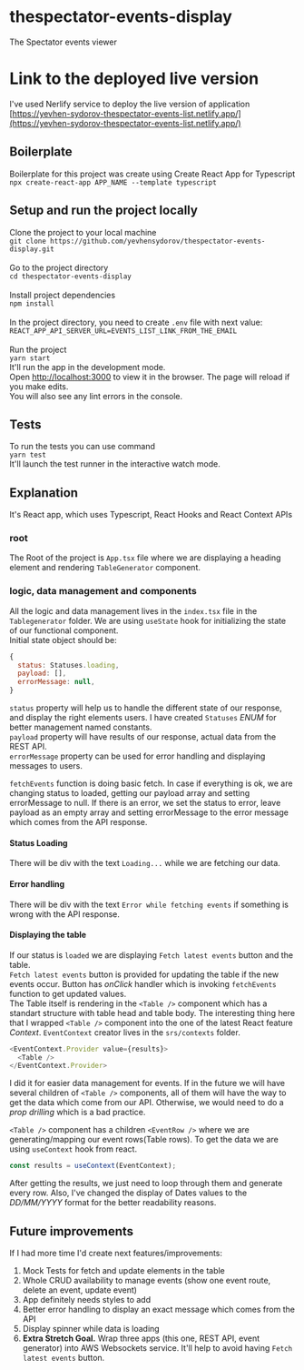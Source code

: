 # thespectator-events-display

The Spectator events viewer

# Link to the deployed live version

I've used Nerlify service to deploy the live version of application
[https://yevhen-sydorov-thespectator-events-list.netlify.app/](https://yevhen-sydorov-thespectator-events-list.netlify.app/)

## Boilerplate

Boilerplate for this project was create using Create React App for Typescript <br />
`npx create-react-app APP_NAME --template typescript`

## Setup and run the project locally

Clone the project to your local machine <br />
`git clone https://github.com/yevhensydorov/thespectator-events-display.git` <br />
<br />
Go to the project directory <br />
`cd thespectator-events-display` <br />
<br />
Install project dependencies <br />
`npm install` <br />
<br />
In the project directory, you need to create `.env` file with next value: <br />
`REACT_APP_API_SERVER_URL=EVENTS_LIST_LINK_FROM_THE_EMAIL` <br />
<br />
Run the project <br />
`yarn start` <br />
It'll run the app in the development mode.<br />
Open [http://localhost:3000](http://localhost:3000) to view it in the browser.
The page will reload if you make edits.<br />
You will also see any lint errors in the console.

## Tests

To run the tests you can use command <br />
`yarn test` <br />
It'll launch the test runner in the interactive watch mode.<br />

## Explanation

It's React app, which uses Typescript, React Hooks and React Context APIs

### root

The Root of the project is `App.tsx` file where we are displaying a heading element and rendering `TableGenerator` component. <br />

### logic, data management and components

All the logic and data management lives in the `index.tsx` file in the `Tablegenerator` folder. We are using `useState` hook for initializing the state of our functional component. <br />
Initial state object should be:

```js
{
  status: Statuses.loading,
  payload: [],
  errorMessage: null,
}
```

`status` property will help us to handle the different state of our response, and display the right elements users. I have created `Statuses` _ENUM_ for better management named constants. <br />
`payload` property will have results of our response, actual data from the REST API. </br>
`errorMessage` property can be used for error handling and displaying messages to users. <br>

`fetchEvents` function is doing basic fetch. In case if everything is ok, we are changing status to loaded, getting our payload array and setting errorMessage to null. If there is an error, we set the status to error, leave payload as an empty array and setting errorMessage to the error message which comes from the API response.

#### Status Loading

There will be div with the text `Loading...` while we are fetching our data.

#### Error handling

There will be div with the text `Error while fetching events` if something is wrong with the API response.

#### Displaying the table

If our status is `loaded` we are displaying `Fetch latest events` button and the table. <br />
`Fetch latest events` button is provided for updating the table if the new events occur. Button has _onClick_ handler which is invoking `fetchEvents` function to get updated values.<br />
The Table itself is rendering in the `<Table />` component which has a standart structure with table head and table body. The interesting thing here that I wrapped `<Table />` component into the one of the latest React feature _Context_. `EventContext` creator lives in the `srs/contexts` folder.<br />

```js
<EventContext.Provider value={results}>
  <Table />
</EventContext.Provider>
```

I did it for easier data management for events. If in the future we will have several children of `<Table />` components, all of them will have the way to get the data which come from our API. Otherwise, we would need to do a _prop drilling_ which is a bad practice.<br />

`<Table />` component has a children `<EventRow />` where we are generating/mapping our event rows(Table rows). To get the data we are using `useContext` hook from react.<br />

```js
const results = useContext(EventContext);
```

After getting the results, we just need to loop through them and generate every row. Also, I've changed the display of Dates values to the _DD/MM/YYYY_ format for the better readability reasons.

## Future improvements

If I had more time I'd create next features/improvements:

1. Mock Tests for fetch and update elements in the table
2. Whole CRUD availability to manage events (show one event route, delete an event, update event)
3. App definitely needs styles to add
4. Better error handling to display an exact message which comes from the API
5. Display spinner while data is loading
6. **Extra Stretch Goal.** Wrap three apps (this one, REST API, event generator) into AWS Websockets service. It'll help to avoid having `Fetch latest events` button.
